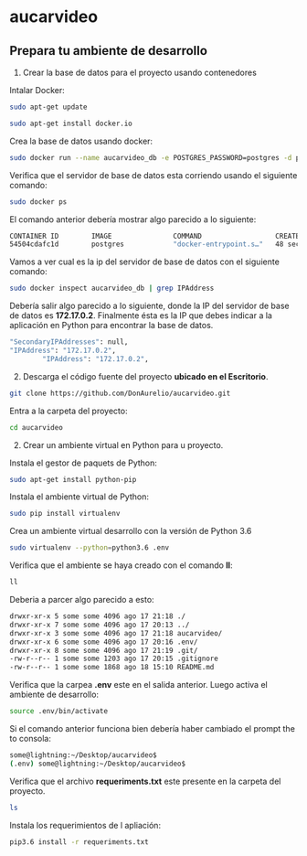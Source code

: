 # aucarvideo

## Prepara tu ambiente de desarrollo

1. Crear la base de datos para el proyecto usando contenedores

Intalar Docker:

```sh
sudo apt-get update
```

```sh
sudo apt-get install docker.io
```

Crea la base de datos usando docker:

```sh
sudo docker run --name aucarvideo_db -e POSTGRES_PASSWORD=postgres -d postgres
```

Verifica que el servidor de base de datos esta corriendo usando el siguiente comando:

```sh
sudo docker ps
```
El comando anterior debería mostrar algo parecido a lo siguiente:

```sh
CONTAINER ID        IMAGE               COMMAND                  CREATED             STATUS              PORTS               NAMES
54504cdafc1d        postgres            "docker-entrypoint.s…"   48 seconds ago      Up 41 seconds       5432/tcp            aucarvideo_db
```

Vamos a ver cual es la ip del servidor de base de datos con el siguiente comando:

```sh
sudo docker inspect aucarvideo_db | grep IPAddress
```
Debería salir algo parecido a lo siguiente, donde la IP del servidor de base de datos es 
**172.17.0.2**. Finalmente ésta es la IP que debes indicar a la aplicación en Python para encontrar la base de datos.

```sh
"SecondaryIPAddresses": null,
"IPAddress": "172.17.0.2",
        "IPAddress": "172.17.0.2",
```

2. Descarga el código fuente del proyecto **ubicado en el Escritorio**.

```sh
git clone https://github.com/DonAurelio/aucarvideo.git
```

Entra a la carpeta del proyecto:

```sh
cd aucarvideo
```

2. Crear un ambiente virtual en Python para u proyecto.

Instala el gestor de paquets de Python:

```sh
sudo apt-get install python-pip
```
Instala el ambiente virtual de Python:

```sh
sudo pip install virtualenv
```

Crea un ambiente virtual desarrollo con la versión de Python 3.6

```sh
sudo virtualenv --python=python3.6 .env
```

Verifica que el ambiente se haya creado con el comando **ll**:

```sh
ll
```

Deberia a parcer algo parecido a esto:

```sh
drwxr-xr-x 5 some some 4096 ago 17 21:18 ./
drwxr-xr-x 7 some some 4096 ago 17 20:13 ../
drwxr-xr-x 3 some some 4096 ago 17 21:18 aucarvideo/
drwxr-xr-x 6 some some 4096 ago 17 20:16 .env/
drwxr-xr-x 8 some some 4096 ago 17 21:19 .git/
-rw-r--r-- 1 some some 1203 ago 17 20:15 .gitignore
-rw-r--r-- 1 some some 1868 ago 18 15:10 README.md
```

Verifica que la carpea **.env** este en el salida anterior. Luego activa el ambiente de desarrollo:

```sh
source .env/bin/activate
```

Si el comando anterior funciona bien debería haber cambiado el prompt the to consola:

```sh
some@lightning:~/Desktop/aucarvideo$
(.env) some@lightning:~/Desktop/aucarvideo$
```

Verifica que el archivo **requeriments.txt** este presente en la carpeta del proyecto.

```sh
ls
```

Instala los requerimientos de l apliación:

```sh
pip3.6 install -r requeriments.txt
```


